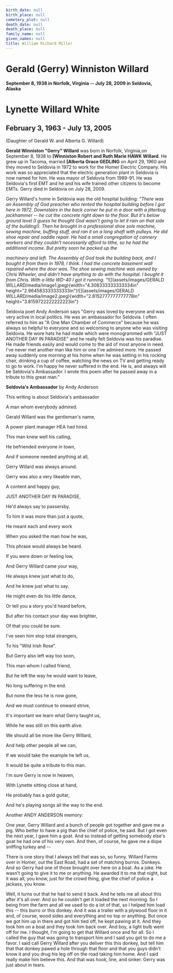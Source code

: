 ```yaml
---
birth_date: null
birth_place: null
cemetery_plot: null
death_date: null
death_place: null
family_name: null
given_names: null
title: William Richard Miller
---
```


# Gerald (Gerry) Winniston Willard

**September 8, 1938 in Norfolk, Virginia -- July 28, 2009 in Seldovia,
Alaska**

# Lynette Willard White

## February 3, 1963 - July 13, 2005

(Daughter of Gerald W. and Alberta G. Willard)

**Gerald Winniston "Gerry" Willard** was born in Norfolk,
Virginia,on September 8, 1938 to **[Winniston Robert and Ruth Marie HAWK
Willard**. He grew up in Tacoma, married **[Alberta Grace
GEDLING** on April 29, 1960 and they moved to Seldovia in
1972 to work for the Homer Electric Company. His work was so appreciated
that the electric generation plant in Seldovia is now named for him. He
was mayor of Seldovia from 1989-91. He was Seldovia's first EMT and he
and his wife trained other citizens to become EMTs. Gerry died in
Seldovia on July 28, 2009.

Gerry Willard's home in Seldovia was the old hospital building: *"There
was an Assembly of God preacher who rented the hospital building before
I got here in 1972. Downstairs in the back corner he put in a door with
a jitterbug jackhammer \-- he cut the concrete right down to the floor.
But it's below ground level (I guess he thought God wasn't going to let
it rain on that side of the building!). Then he brought in a
professional shoe sole machine, sewing machine, buffing stuff, and ran
it on a long shaft with pulleys. He did shoe repair and saddle repair.
He had a small congregation of cannery workers and they couldn't
necessarily afford to tithe, so he had the additional income. But pretty
soon he packed up the*

*machinery and left. The Assembly of God took the building back, and I
bought it from them in 1978, I think. I had the concrete basement wall
repaired where the door was. The shoe sewing machine was owned by Chris
Wheeler, and didn't have anything to do with the hospital. I bought it
from Chris. With a little WD-40 I got it running.
"*![](assets/images/GERALD WILLARD/media/image1.jpeg){width="4.308333333333334in"
height="2.964583333333333in"}![](assets/images/GERALD WILLARD/media/image2.jpeg){width="2.8152777777777778in"
height="3.8159722222222223in"}

Seldovia poet Andy Anderson says "Gerry was loved by everyone and was
very active in local politics. He was an ambassador for Seldovia. I
often referred to him as "A One Man Chamber of Commerce" because he was
always so helpful to everyone and so welcoming to anyone who was
visiting Seldovia. He wore hats he had made which were monogrammed with
"JUST ANOTHER DAY IN PARADISE" and he really felt Seldovia was his
paradise. He made friends easily and would come to the aid of most
anyone in need. I've never met another man like him or one I've admired
more. He passed away suddenly one morning at his home when he was
setting in his rocking chair, drinking a cup of coffee, watching the
news on TV and getting ready to go to work. I'm happy he never suffered
in the end. He is, and always will be Seldovia's Ambassador. I wrote
this poem after he passed away in a tribute to this great man."

**Seldovia's Ambassador** by Andy Anderson

This writing is about Seldovia's ambassador

A man whom everybody admired.

Gerald Willard was the gentleman's name,

A power plant manager HEA had hired.

This man knew well his calling,

He befriended everyone in town,

And if someone needed anything at all,

Gerry Willard was always around.

Gerry was also a very likeable man,

A content and happy guy,

JUST ANOTHER DAY IN PARADISE,

He'd always say to passersby.

To him it was more than just a quote,

He meant each and every work

When you asked the man how he was,

This phrase would always be heard.

If you were down or feeling low,

And Gerry Willard came your way,

He always knew just what to do,

And he knew just what to say.

He might even do his little dance,

Or tell you a story you'd heard before,

But after his contact your day was brighter,

Of that you could be sure.

I've seen him stop total strangers,

To his "Wild Irish Rose".

But Gerry also left way too soon,

This man whom I called friend,

But he left the way he would want to leave,

No long suffering in the end.

But none the less he is now gone,

And we must continue to onward strive,

It's important we learn what Gerry taught us,

While he was still on this earth alive.

We should all be more like Gerry Willard,

And help other people all we can,

If we would take the example he left us,

It would be quite a tribute to this man.

I'm sure Gerry is now in heaven,

With Lynette sitting close at hand,

He probably has a gold guitar,

And he's playing songs all the way to the end.

Another ANDY ANDERSON memory:

One year, Gerry Willard and a bunch of people got together and gave me a
pig. Who better to have a pig than the chief of police, he said. But I
got even the next year, I gave him a goat. And so instead of getting
somebody else's goat he had one of his very own. And then, of course, he
gave me a dope sniffing turkey and \--

There is one story that I always tell that was so, so funny. Willard
Farms over in Homer, out the East Road, had a set of matching burros.
Donkeys. And so Gerry had one of those brought over here on a boat. As a
joke. He wasn't going to give it to me or anything. He awarded it to me
that night, but it was all, you know, just for the crowd thing, give the
chief of police a jackass, you know.

Well, it turns out that he had to send it back. And he tells me all
about this after it\'s all over. And so he couldn't get it loaded the
next morning. So I being from the farm and all we used to do a lot of
that, so I helped him load this \-- this burro or this donkey. And it
was a trailer with a plywood floor in it and, of course, wood sides and
everything and no top or anything. But once we got him up in there and
got him tied off, he kept pawing at it. And they took him on a boat and
they took him back over. And boy, a light bulb went off for me. I
thought, I'm going to get that Willard once and for all. So I called the
guy that was going to transport him and I said you got to do me a favor.
I said call Gerry Willard after you deliver this this donkey, but tell
him that that donkey pawed a hole through that floor and that you guys
didn't know it and you drug his leg off on the road taking him home. And
I said really make him believe this. And that was hook, line, and
sinker. Gerry was just about in tears.
